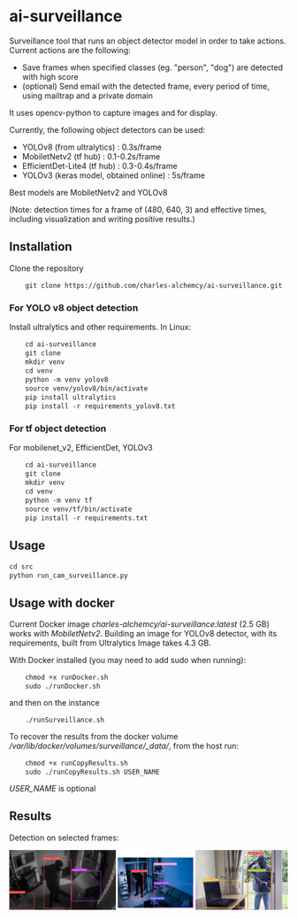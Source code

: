 # ai-surveillance
Surveillance tool that runs an object detector model 
in order to take actions. 
Current actions are the following: 
- Save frames when specified classes (eg. "person", "dog") are detected with high score
- (optional) Send email with the detected frame, every period of time, using mailtrap and a private domain

It uses opencv-python to capture images and for display. 

Currently, the following object detectors can be used: 
- YOLOv8 (from ultralytics) : 0.3s/frame 
- MobiletNetv2 (tf hub) : 0.1-0.2s/frame
- EfficientDet-Lite4 (tf hub) : 0.3-0.4s/frame
- YOLOv3 (keras model, obtained online) : 5s/frame

Best models are MobiletNetv2 and YOLOv8

(Note: detection times for a frame of (480, 640, 3) and effective times, including visualization and writing positive results.)

## Installation

Clone the repository 
```
    git clone https://github.com/charles-alchemcy/ai-surveillance.git
```

### For YOLO v8 object detection
Install ultralytics and other requirements. In Linux: 

```
    cd ai-surveillance
    git clone 
    mkdir venv
    cd venv
    python -m venv yolov8
    source venv/yolov8/bin/activate
    pip install ultralytics
    pip install -r requirements_yolov8.txt
```

### For tf object detection
For mobilenet_v2, EfficientDet, YOLOv3

```
    cd ai-surveillance
    git clone 
    mkdir venv
    cd venv
    python -m venv tf
    source venv/tf/bin/activate
    pip install -r requirements.txt
```

## Usage
```
cd src
python run_cam_surveillance.py
```

## Usage with docker
Current Docker image *charles-alchemcy/ai-surveillance:latest* (2.5 GB) 
works with *MobiletNetv2*. Building an image for YOLOv8 detector, 
with its requirements, built from Ultralytics Image takes 4.3 GB.

With Docker installed (you may need to add sudo when running): 

```
    chmod +x runDocker.sh
    sudo ./runDocker.sh
```
and then on the instance
```
    ./runSurveillance.sh
```

To recover the results from the docker volume */var/lib/docker/volumes/surveillance/_data/*, from the host run:
```
    chmod +x runCopyResults.sh
    sudo ./runCopyResults.sh USER_NAME
```
*USER_NAME* is optional

## Results
Detection on selected frames:

![](https://github.com/charles-alchemcy/ai-surveillance/blob/main/figures/ai_surv_objDet_1_2_3.png)


